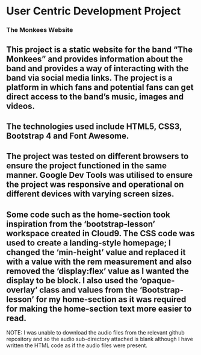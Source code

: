 # User Centric Development Project

### The Monkees Website

This project is a static website for the band “The Monkees” and provides information about the band and provides a way of interacting with the band via social media links. The project is a platform in which fans and potential fans can get direct access to the band’s music, images and videos. 
---
The technologies used include HTML5, CSS3, Bootstrap 4 and Font Awesome. 
---
The project was tested on different browsers to ensure the project functioned in the same manner. Google Dev Tools was utilised to ensure the project was responsive and operational on different devices with varying screen sizes. 
---
Some code such as the home-section took inspiration from the ‘bootstrap-lesson’ workspace created in Cloud9. The CSS code was used to create a landing-style homepage; I changed the ‘min-height’ value and replaced it with a value with the rem measurement and also removed the ‘display:flex’ value as I wanted the display to be block. I also used the ‘opaque-overlay’ class and values from the ‘Bootstrap-lesson’ for my home-section as it was required for making the home-section text more easier to read.
---
NOTE: I was unable to download the audio files from the relevant github repository and so the audio sub-directory attached is blank although I have written the HTML code as if the audio files were present.
